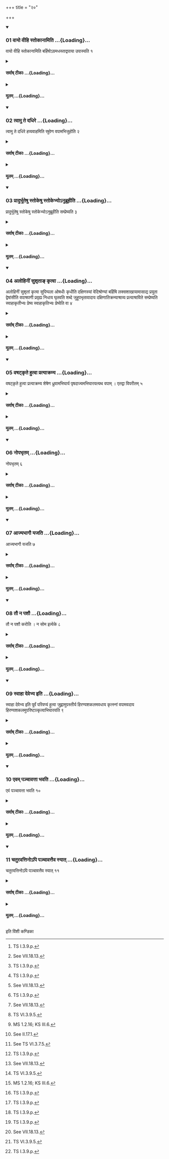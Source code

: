 +++
title = "२०"

+++

<div class="js_include" includetitle="true" newlevelforh1="3" unfilled url="/vedAH_yajuH/taittirIyam/sUtram/ApastambaH/shrautam/vishvAsa-prastutiH/07/20/01_vAyo_vIhi_stokAnAmiti.md">
<details open><summary><h3>01 वायो वीहि स्तोकानामिति ...{Loading}...</h3></summary>

वायो वीहि स्तोकानामिति बर्हिषोऽग्रमधस्ताद्वपाया उपास्यति १
</details>
</div>
<div class="js_include collapsed" newlevelforh1="4" title="सर्वाष् टीकाः" unfilled url="/vedAH_yajuH/taittirIyam/sUtram/ApastambaH/shrautam/sarvASh_TIkAH/07/20/01_vAyo_vIhi_stokAnAmiti.md">
<details><summary><h4>सर्वाष् टीकाः ...{Loading}...</h4></summary>
<details><summary>थिते</summary>

1. With vāyo vīhi stokānām...[^1] (the Adhvaryu) inserts the point of Darbha-grass-blade[^2] below the omentum.  

[^1]: TS I.3.9.p.  

[^2]: See VII.18.13.  

[^3]: TS VI.3.9.5.
</details>
</details>
</div>
<div class="js_include collapsed" newlevelforh1="4" title="मूलम्" unfilled url="/vedAH_yajuH/taittirIyam/sUtram/ApastambaH/shrautam/mUlam/07/20/01_vAyo_vIhi_stokAnAmiti.md">
<details><summary><h4>मूलम् ...{Loading}...</h4></summary>

वायो वीहि स्तोकानामिति बर्हिषोऽग्रमधस्ताद्वपाया उपास्यति १
</details>
</div>
<div class="js_include" includetitle="true" newlevelforh1="3" unfilled url="/vedAH_yajuH/taittirIyam/sUtram/ApastambaH/shrautam/vishvAsa-prastutiH/07/20/02_tvAmu_te_dadhire.md">
<details open><summary><h3>02 त्वामु ते दधिरे ...{Loading}...</h3></summary>

त्वामु ते दधिरे हव्यवाहमिति स्रुवेण वपामभिजुहोति २
</details>
</div>
<div class="js_include collapsed" newlevelforh1="4" title="सर्वाष् टीकाः" unfilled url="/vedAH_yajuH/taittirIyam/sUtram/ApastambaH/shrautam/sarvASh_TIkAH/07/20/02_tvAmu_te_dadhire.md">
<details><summary><h4>सर्वाष् टीकाः ...{Loading}...</h4></summary>
<details><summary>थिते</summary>

2. With tvāmu te dadhire havyavāham...[^1] he offers (ghee) on the omentum by means of the spoon.  

[^1]: TS III.1.4.m.  

[^2]: Cf. TS III.1.5.2.
</details>
</details>
</div>
<div class="js_include collapsed" newlevelforh1="4" title="मूलम्" unfilled url="/vedAH_yajuH/taittirIyam/sUtram/ApastambaH/shrautam/mUlam/07/20/02_tvAmu_te_dadhire.md">
<details><summary><h4>मूलम् ...{Loading}...</h4></summary>

त्वामु ते दधिरे हव्यवाहमिति स्रुवेण वपामभिजुहोति २
</details>
</div>
<div class="js_include" includetitle="true" newlevelforh1="3" unfilled url="/vedAH_yajuH/taittirIyam/sUtram/ApastambaH/shrautam/vishvAsa-prastutiH/07/20/03_prAdurbhUteShu_stokeShu_stokebhyo-nubrUhIti.md">
<details open><summary><h3>03 प्रादुर्भूतेषु स्तोकेषु स्तोकेभ्योऽनुब्रूहीति ...{Loading}...</h3></summary>

प्रादुर्भूतेषु स्तोकेषु स्तोकेभ्योऽनुब्रूहीति सम्प्रेष्यति ३
</details>
</div>
<div class="js_include collapsed" newlevelforh1="4" title="सर्वाष् टीकाः" unfilled url="/vedAH_yajuH/taittirIyam/sUtram/ApastambaH/shrautam/sarvASh_TIkAH/07/20/03_prAdurbhUteShu_stokeShu_stokebhyo-nubrUhIti.md">
<details><summary><h4>सर्वाष् टीकाः ...{Loading}...</h4></summary>
<details><summary>थिते</summary>

3. When drops of fat appear (there) he orders (the Maitrāvaruṇa)[^1], “Do you recite for the Drops".[^2]  

[^1]: The Maitrāvaruṇa recites R̥V I.75.1 and II.21.1ff. Cf.AB II.12.  

[^2]: For the order cf. ŚB III.8.2.22.
</details>
</details>
</div>
<div class="js_include collapsed" newlevelforh1="4" title="मूलम्" unfilled url="/vedAH_yajuH/taittirIyam/sUtram/ApastambaH/shrautam/mUlam/07/20/03_prAdurbhUteShu_stokeShu_stokebhyo-nubrUhIti.md">
<details><summary><h4>मूलम् ...{Loading}...</h4></summary>

प्रादुर्भूतेषु स्तोकेषु स्तोकेभ्योऽनुब्रूहीति सम्प्रेष्यति ३
</details>
</div>
<div class="js_include" includetitle="true" newlevelforh1="3" unfilled url="/vedAH_yajuH/taittirIyam/sUtram/ApastambaH/shrautam/vishvAsa-prastutiH/07/20/04_alohinIM_sushRtA~N_kRtvA.md">
<details open><summary><h3>04 अलोहिनीं सुशृताङ् कृत्वा ...{Loading}...</h3></summary>

अलोहिनीं सुशृतां कृत्वा सुपिप्पला ओषधीः कृधीति दक्षिणस्यां वेदिश्रोण्यां बर्हिषि लक्सशाखायामासाद्य प्रयुता द्वेषांसीति वपाश्रपणी प्रवृह्य निधाय घृतवति शब्दे जुहूपभृतावादाय दक्षिणातिक्रम्याश्राव्य प्रत्याश्राविते सम्प्रेष्यति स्वाहाकृतीभ्यः प्रेष्य स्वाहाकृतिभ्यः प्रेष्येति वा ४
</details>
</div>
<div class="js_include collapsed" newlevelforh1="4" title="सर्वाष् टीकाः" unfilled url="/vedAH_yajuH/taittirIyam/sUtram/ApastambaH/shrautam/sarvASh_TIkAH/07/20/04_alohinIM_sushRtA~N_kRtvA.md">
<details><summary><h4>सर्वाष् टीकाः ...{Loading}...</h4></summary>
<details><summary>थिते</summary>

4. After the Pratiprasthātr̥ has made (the omentum) well roasted (but still it has) not (become) redish,[^1] with supippala oṣadhiḥ kr̥dhi[^2] having placed it on the south-western corner of the altar, on the Plakṣa-branch[^3] on the blade of Darbha-grass with prayutā dveṣāṁsi...[^4] having taken down and placed the two omentum-roasting sticks (near it) when (he hears) the verse containing the word “ghee"[^5] having taken the Juhū Upabhr̥t, having stepped towards the south, having caused Agnīdhra to say astu śrauṣaṭ, after he has said astu śrausśaṭ, (the Adhvaryu) orders the Maitrāvaruṇa, “Do you order (the Hotr̥ to recite) for the Svāhākr̥tīs” or “Do you order .... for the Svāhākr̥tis”.[^6]  

[^1]: Cf. MS III. 10.1.  

[^2]: MS I.2.2.; KS III.3 (in another context).  

[^3]: See VII.8.3.   

[^4]: MS 1.2.16; KS III.6.  

[^5]: See II.17.1.  

[^6]: See TS VI.3.7.5.
</details>
</details>
</div>
<div class="js_include collapsed" newlevelforh1="4" title="मूलम्" unfilled url="/vedAH_yajuH/taittirIyam/sUtram/ApastambaH/shrautam/mUlam/07/20/04_alohinIM_sushRtA~N_kRtvA.md">
<details><summary><h4>मूलम् ...{Loading}...</h4></summary>

अलोहिनीं सुशृतां कृत्वा सुपिप्पला ओषधीः कृधीति दक्षिणस्यां वेदिश्रोण्यां बर्हिषि लक्सशाखायामासाद्य प्रयुता द्वेषांसीति वपाश्रपणी प्रवृह्य निधाय घृतवति शब्दे जुहूपभृतावादाय दक्षिणातिक्रम्याश्राव्य प्रत्याश्राविते सम्प्रेष्यति स्वाहाकृतीभ्यः प्रेष्य स्वाहाकृतिभ्यः प्रेष्येति वा ४
</details>
</div>
<div class="js_include" includetitle="true" newlevelforh1="3" unfilled url="/vedAH_yajuH/taittirIyam/sUtram/ApastambaH/shrautam/vishvAsa-prastutiH/07/20/05_vaShaTkRte_hutvA_pratyAkramya.md">
<details open><summary><h3>05 वषट्कृते हुत्वा प्रत्याक्रम्य ...{Loading}...</h3></summary>

वषट्कृते हुत्वा प्रत्याक्रम्य शेषेण ध्रुवामभिघार्य पृषदाज्यमभिघारयत्यथ वपाम् । एतद्वा विपरीतम् ५
</details>
</div>
<div class="js_include collapsed" newlevelforh1="4" title="सर्वाष् टीकाः" unfilled url="/vedAH_yajuH/taittirIyam/sUtram/ApastambaH/shrautam/sarvASh_TIkAH/07/20/05_vaShaTkRte_hutvA_pratyAkramya.md">
<details><summary><h4>सर्वाष् टीकाः ...{Loading}...</h4></summary>
<details><summary>थिते</summary>

5. After the word vaṣaṭ (has been uttered by the Hotr̥)[^1] having offered the (eleventh) Prayāja (fore-offering), having stepped back, having poured the remaining ghee in the Dhruvā,[^2] he pours that (remaining ghee) on the clotted ghee and then on the omentum;[^3] or in the reverse order(: first on the omentum and then on the clotted ghee).[^4]  

[^1]: At the end of the verse R̥V X. 110.11.  

[^2]: Cp.11.17.6.  

[^3]: Cf. TS VI.3.9.6.  

[^4]: This order is prescribed by ŚB III.8.2.24.
</details>
</details>
</div>
<div class="js_include collapsed" newlevelforh1="4" title="मूलम्" unfilled url="/vedAH_yajuH/taittirIyam/sUtram/ApastambaH/shrautam/mUlam/07/20/05_vaShaTkRte_hutvA_pratyAkramya.md">
<details><summary><h4>मूलम् ...{Loading}...</h4></summary>

वषट्कृते हुत्वा प्रत्याक्रम्य शेषेण ध्रुवामभिघार्य पृषदाज्यमभिघारयत्यथ वपाम् । एतद्वा विपरीतम् ५
</details>
</div>
<div class="js_include" includetitle="true" newlevelforh1="3" unfilled url="/vedAH_yajuH/taittirIyam/sUtram/ApastambaH/shrautam/vishvAsa-prastutiH/07/20/06_nopabhRtam.md">
<details open><summary><h3>06 नोपभृतम् ...{Loading}...</h3></summary>

नोपभृतम् ६
</details>
</div>
<div class="js_include collapsed" newlevelforh1="4" title="सर्वाष् टीकाः" unfilled url="/vedAH_yajuH/taittirIyam/sUtram/ApastambaH/shrautam/sarvASh_TIkAH/07/20/06_nopabhRtam.md">
<details><summary><h4>सर्वाष् टीकाः ...{Loading}...</h4></summary>
<details><summary>थिते</summary>

6. He does not pour ghee in the Upabhr̥t.[^1]  

[^1]: As he does in the normal basic paradigm see II.17.6.
</details>
</details>
</div>
<div class="js_include collapsed" newlevelforh1="4" title="मूलम्" unfilled url="/vedAH_yajuH/taittirIyam/sUtram/ApastambaH/shrautam/mUlam/07/20/06_nopabhRtam.md">
<details><summary><h4>मूलम् ...{Loading}...</h4></summary>

नोपभृतम् ६
</details>
</div>
<div class="js_include" includetitle="true" newlevelforh1="3" unfilled url="/vedAH_yajuH/taittirIyam/sUtram/ApastambaH/shrautam/vishvAsa-prastutiH/07/20/07_AjyabhAgau_yajati.md">
<details open><summary><h3>07 आज्यभागौ यजति ...{Loading}...</h3></summary>

आज्यभागौ यजति ७
</details>
</div>
<div class="js_include collapsed" newlevelforh1="4" title="सर्वाष् टीकाः" unfilled url="/vedAH_yajuH/taittirIyam/sUtram/ApastambaH/shrautam/sarvASh_TIkAH/07/20/07_AjyabhAgau_yajati.md">
<details><summary><h4>सर्वाष् टीकाः ...{Loading}...</h4></summary>
<details><summary>थिते</summary>

7. He offers the two Ājyabhāgas (ghee-portions).[^1]  

[^1]: As he does in the normal basic paradigm see II.18.1-8.331
</details>
</details>
</div>
<div class="js_include collapsed" newlevelforh1="4" title="मूलम्" unfilled url="/vedAH_yajuH/taittirIyam/sUtram/ApastambaH/shrautam/mUlam/07/20/07_AjyabhAgau_yajati.md">
<details><summary><h4>मूलम् ...{Loading}...</h4></summary>

आज्यभागौ यजति ७
</details>
</div>
<div class="js_include" includetitle="true" newlevelforh1="3" unfilled url="/vedAH_yajuH/taittirIyam/sUtram/ApastambaH/shrautam/vishvAsa-prastutiH/07/20/08_tau_na_pashau.md">
<details open><summary><h3>08 तौ न पशौ ...{Loading}...</h3></summary>

तौ न पशौ करोति । न सोम इत्येके ८
</details>
</div>
<div class="js_include collapsed" newlevelforh1="4" title="सर्वाष् टीकाः" unfilled url="/vedAH_yajuH/taittirIyam/sUtram/ApastambaH/shrautam/sarvASh_TIkAH/07/20/08_tau_na_pashau.md">
<details><summary><h4>सर्वाष् टीकाः ...{Loading}...</h4></summary>
<details><summary>थिते</summary>

8. He does not offer these two in the animal-sacrifice (performed independently); according to some (ritualists)[^1] he does not offer (the Ājyabhāgas) in the (animal-sacrifice forming part of a) Soma-sacrifice.  

[^1]: viz. followers of the Śukla Yajurveda. See ŚB I.6.3.19.
</details>
</details>
</div>
<div class="js_include collapsed" newlevelforh1="4" title="मूलम्" unfilled url="/vedAH_yajuH/taittirIyam/sUtram/ApastambaH/shrautam/mUlam/07/20/08_tau_na_pashau.md">
<details><summary><h4>मूलम् ...{Loading}...</h4></summary>

तौ न पशौ करोति । न सोम इत्येके ८
</details>
</div>
<div class="js_include" includetitle="true" newlevelforh1="3" unfilled url="/vedAH_yajuH/taittirIyam/sUtram/ApastambaH/shrautam/vishvAsa-prastutiH/07/20/09_svAhA_devebhya_iti.md">
<details open><summary><h3>09 स्वाहा देवेभ्य इति ...{Loading}...</h3></summary>

स्वाहा देवेभ्य इति पूर्वं परिवप्यं हुत्वा जुह्वामुपस्तीर्य हिरण्यशकलमवधाय कृत्स्नां वपामवदाय हिरण्यशकलमुपरिष्टात्कृत्वाभिघारयति ९
</details>
</div>
<div class="js_include collapsed" newlevelforh1="4" title="सर्वाष् टीकाः" unfilled url="/vedAH_yajuH/taittirIyam/sUtram/ApastambaH/shrautam/sarvASh_TIkAH/07/20/09_svAhA_devebhya_iti.md">
<details><summary><h4>सर्वाष् टीकाः ...{Loading}...</h4></summary>
<details><summary>थिते</summary>

9. With svāhā devebhyaḥ[^1] having offered the first peri-omentum-libation,[^2] having made an under-layer (of ghee) in the Juhū, having kept a piece of gold on it, having taken the entire omentum and (kept it on the piece of gold),[^3] having kept another piece of gold on it, he pours ghee on it.  

[^1]: TS III.1.4.0.  

[^2]: For the other peri-omentum-libation see VII.21.2. Cf. for these TS III.1.5.2.  

[^3]: Cf. for this ŚB III.8.2.26; XI.7.4.4.
</details>
</details>
</div>
<div class="js_include collapsed" newlevelforh1="4" title="मूलम्" unfilled url="/vedAH_yajuH/taittirIyam/sUtram/ApastambaH/shrautam/mUlam/07/20/09_svAhA_devebhya_iti.md">
<details><summary><h4>मूलम् ...{Loading}...</h4></summary>

स्वाहा देवेभ्य इति पूर्वं परिवप्यं हुत्वा जुह्वामुपस्तीर्य हिरण्यशकलमवधाय कृत्स्नां वपामवदाय हिरण्यशकलमुपरिष्टात्कृत्वाभिघारयति ९
</details>
</div>
<div class="js_include" includetitle="true" newlevelforh1="3" unfilled url="/vedAH_yajuH/taittirIyam/sUtram/ApastambaH/shrautam/vishvAsa-prastutiH/07/20/10_evam_panchAvattA_bhavati.md">
<details open><summary><h3>10 एवम् पञ्चावत्ता भवति ...{Loading}...</h3></summary>

एवं पञ्चावत्ता भवति १०
</details>
</div>
<div class="js_include collapsed" newlevelforh1="4" title="सर्वाष् टीकाः" unfilled url="/vedAH_yajuH/taittirIyam/sUtram/ApastambaH/shrautam/sarvASh_TIkAH/07/20/10_evam_panchAvattA_bhavati.md">
<details><summary><h4>सर्वाष् टीकाः ...{Loading}...</h4></summary>
<details><summary>थिते</summary>

10. In this way (the omentum) becomes five-portioned.  

[^1]: See II.18.2. The five portions are as follows: 1. underlayer of ghee; 2. gold; 3. omentum; 4. gold; 5. upper layer of ghee. cf.
ŚB XI.7.4.4.
</details>
</details>
</div>
<div class="js_include collapsed" newlevelforh1="4" title="मूलम्" unfilled url="/vedAH_yajuH/taittirIyam/sUtram/ApastambaH/shrautam/mUlam/07/20/10_evam_panchAvattA_bhavati.md">
<details><summary><h4>मूलम् ...{Loading}...</h4></summary>

एवं पञ्चावत्ता भवति १०
</details>
</div>
<div class="js_include" includetitle="true" newlevelforh1="3" unfilled url="/vedAH_yajuH/taittirIyam/sUtram/ApastambaH/shrautam/vishvAsa-prastutiH/07/20/11_chaturavattino-pi_panchAvattaiva_syAt.md">
<details open><summary><h3>11 चतुरवत्तिनोऽपि पञ्चावत्तैव स्यात् ...{Loading}...</h3></summary>

चतुरवत्तिनोऽपि पञ्चावत्तैव स्यात् ११
</details>
</div>
<div class="js_include collapsed" newlevelforh1="4" title="सर्वाष् टीकाः" unfilled url="/vedAH_yajuH/taittirIyam/sUtram/ApastambaH/shrautam/sarvASh_TIkAH/07/20/11_chaturavattino-pi_panchAvattaiva_syAt.md">
<details><summary><h4>सर्वाष् टीकाः ...{Loading}...</h4></summary>
<details><summary>थिते</summary>

11. Even for a (sacrificer for whom the other offerings are offered)[^1] in four portions, (the omentum) should be five portioned only.  

[^1]: i.e. even for the sacrificers other than the those belonging to the family of Jamadagni also.
</details>
</details>
</div>
<div class="js_include collapsed" newlevelforh1="4" title="मूलम्" unfilled url="/vedAH_yajuH/taittirIyam/sUtram/ApastambaH/shrautam/mUlam/07/20/11_chaturavattino-pi_panchAvattaiva_syAt.md">
<details><summary><h4>मूलम् ...{Loading}...</h4></summary>

चतुरवत्तिनोऽपि पञ्चावत्तैव स्यात् ११
</details>
</div>

  
इति विंशी कण्डिका 
